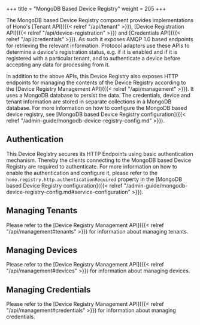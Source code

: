 +++
title = "MongoDB Based Device Registry"
weight = 205
+++

The MongoDB based Device Registry component provides implementations of Hono's [Tenant API]({{< relref "/api/tenant" >}}), [Device Registration API]({{< relref "/api/device-registration" >}}) and [Credentials API]({{< relref "/api/credentials" >}}). As such it exposes AMQP 1.0 based endpoints for retrieving the relevant information. Protocol adapters use these APIs to determine a device's registration status, e.g. if it is enabled and if it is registered with a particular tenant, and to authenticate a device before accepting any data for processing from it.

In addition to the above APIs, this Device Registry also exposes HTTP endpoints for managing the contents of the Device Registry according to the [Device Registry Management API]({{< relref "/api/management" >}}). It uses a MongoDB database to persist the data. The credentials, device and tenant information are stored in separate collections in a MongoDB database. For more information on how to configure the MongoDB based device registry, see [MongoDB based Device Registry configuration]({{< relref "/admin-guide/mongodb-device-registry-config.md" >}}).

## Authentication

This Device Registry secures its HTTP Endpoints using basic authentication mechanism. Thereby the clients connecting to the MongoDB based Device Registry are required to authenticate. For more information on how to enable the authentication and configure it, please refer to the `hono.registry.http.authenticationRequired` property in the [MongoDB based Device Registry configuration]({{< relref "/admin-guide/mongodb-device-registry-config.md#service-configuration" >}}).

## Managing Tenants

Please refer to the [Device Registry Management API]({{< relref "/api/management#tenants" >}}) for information about managing tenants.

## Managing Devices

Please refer to the [Device Registry Management API]({{< relref "/api/management#devices" >}}) for information about managing devices.

## Managing Credentials

Please refer to the [Device Registry Management API]({{< relref "/api/management#credentials" >}}) for information about managing credentials.
